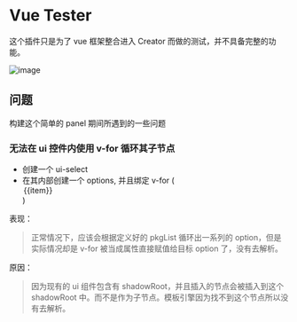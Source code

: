 # Vue Tester

这个插件只是为了 vue 框架整合进入 Creator 而做的测试，并不具备完整的功能。

![image](https://cloud.githubusercontent.com/assets/7113508/15996500/972e52ce-315a-11e6-81e9-b0b42f47e772.png)

## 问题

构建这个简单的 panel 期间所遇到的一些问题

### 无法在 ui 控件内使用 v-for 循环其子节点

- 创建一个 ui-select
- 在其内部创建一个 options, 并且绑定 v-for ( <option v-for="item in pkgList" v-bind:value="item">{{item}}</option> ) 

表现：
> 正常情况下，应该会根据定义好的 pkgList 循环出一系列的 option，但是实际情况却是 v-for 被当成属性直接赋值给目标 option 了，没有去解析。

原因：
> 因为现有的 ui 组件包含有 shadowRoot，并且插入的节点会被插入到这个 shadowRoot 中。而不是作为子节点。模板引擎因为找不到这个节点所以没有去解析。
